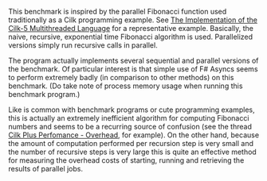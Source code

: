 ﻿This benchmark is inspired by the parallel Fibonacci function used
traditionally as a Cilk programming example.  See [The Implementation of the
Cilk-5 Multithreaded Language](http://supertech.csail.mit.edu/papers/cilk5.pdf)
for a representative example.  Basically, the naive, recursive, exponential
time Fibonacci algorithm is used.  Parallelized versions simply run recursive
calls in parallel.

The program actually implements several sequential and parallel versions of the
benchmark.  Of particular interest is that simple use of F# Asyncs seems to
perform extremely badly (in comparison to other methods) on this benchmark.
(Do take note of process memory usage when running this benchmark program.)

Like is common with benchmark programs or cute programming examples, this is
actually an extremely inefficient algorithm for computing Fibonacci numbers and
seems to be a recurring source of confusion (see the thread [Cilk Plus
Perfomance - Overhead](http://software.intel.com/en-us/forums/topic/265700),
for example).  On the other hand, because the amount of computation performed
per recursion step is very small and the number of recursive steps is very
large this is quite an effective method for measuring the overhead costs of
starting, running and retrieving the results of parallel jobs.
